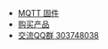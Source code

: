 * [MQTT 固件](mqtt/)
* [购买产品](//shop107898810.taobao.com/)
* [交流QQ群 303748038](//shang.qq.com/wpa/qunwpa?idkey=3bbdaf94d24cfee521803a3cf91cca04938b00848b72efdc9a3ec01cac802100)